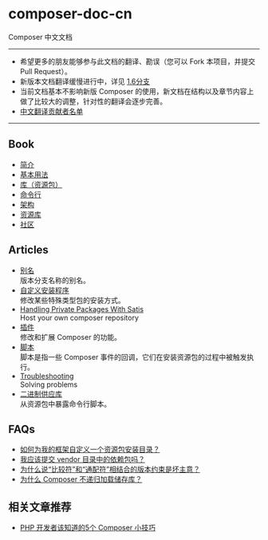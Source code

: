 composer-doc-cn
===============

Composer 中文文档

---

- 希望更多的朋友能够参与此文档的翻译、勘误（您可以 Fork 本项目，并提交 Pull Request）。
- 新版本文档翻译缓慢进行中，详见 [1.6分支](https://github.com/5-say/composer-doc-cn/blob/1.6/README.md)
- 当前文档基本不影响新版 Composer 的使用，新文档在结构以及章节内容上做了比较大的调整，针对性的翻译会逐步完善。
- [中文翻译贡献者名单](/contributors.md)

---

## Book
- [简介](/cn-introduction/00-intro.md)
- [基本用法](/cn-introduction/01-basic-usage.md)
- [库（资源包）](/cn-introduction/02-libraries.md)
- [命令行](/cn-introduction/03-cli.md)
- [架构](/cn-introduction/04-schema.md)
- [资源库](/cn-introduction/05-repositories.md)
- [社区](/cn-introduction/06-community.md)

## Articles
- [别名](/articles/aliases.md)  
版本分支名称的别名。
- [自定义安装程序](/articles/custom-installers.md)  
修改某些特殊类型包的安装方式。
- [Handling Private Packages With Satis](/articles/handling-private-packages-with-satis.md)  
Host your own composer repository
- [插件](/articles/plugins.md)  
修改和扩展 Composer 的功能。
- [脚本](/articles/scripts.md)  
脚本是指一些 Composer 事件的回调，它们在安装资源包的过程中被触发执行。
- [Troubleshooting](/articles/troubleshooting.md)  
Solving problems
- [二进制供应库](/articles/vendor-binaries.md)  
从资源包中暴露命令行脚本。

## FAQs

- [如何为我的框架自定义一个资源包安装目录？](/faq/how-do-i-install-a-package-to-a-custom-path-for-my-framework.md)
- [我应该提交 vendor 目录中的依赖包吗？](/faq/should-i-commit-the-dependencies-in-my-vendor-directory.md)
- [为什么说“比较符”和“通配符”相结合的版本约束是坏主意？](/faq/why-are-version-constraints-combining-comparisons-and-wildcards-a-bad-idea.md)
- [为什么 Composer 不递归加载储存库？](/faq/why-can%27t-composer-load-repositories-recursively.md)

## 相关文章推荐

- [PHP 开发者该知道的5个 Composer 小技巧](http://segmentfault.com/a/1190000000355928)
